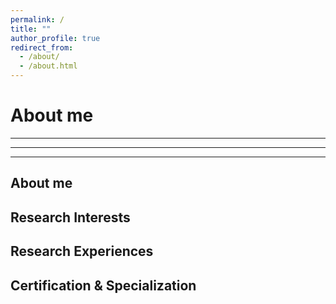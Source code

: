 ```yaml
---
permalink: /
title: ""
author_profile: true
redirect_from: 
  - /about/
  - /about.html
---
```


About me
======
---
___
***

About me
------

Research Interests
------

Research Experiences
------

Certification & Specialization
------
